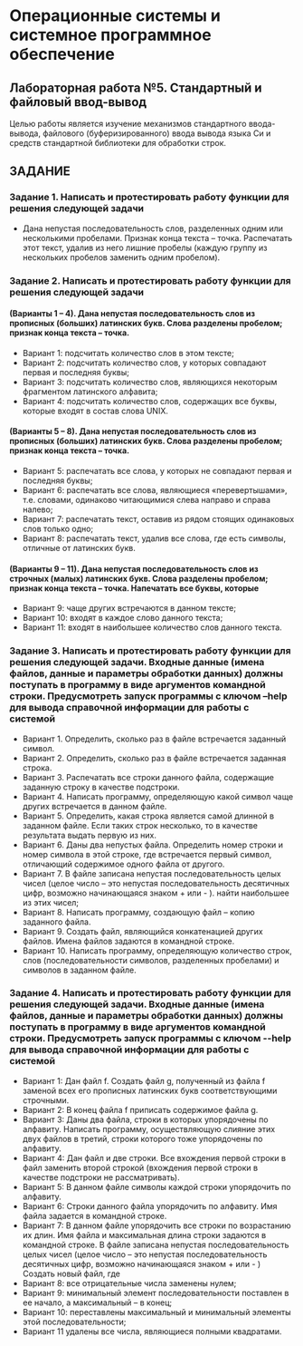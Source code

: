 # Операционные системы и системное программное обеспечение 

## Лабораторная работа №5. Стандартный и файловый ввод-вывод

Целью работы является изучение механизмов стандартного ввода-вывода, файлового (буферизированного) ввода вывода языка Си и средств стандартной библиотеки для обработки строк.

## ЗАДАНИЕ

### Задание 1. Написать и протестировать работу функции для решения следующей задачи 
- Дана непустая последовательность слов, разделенных одним или несколькими пробелами. Признак конца текста – точка. Распечатать этот текст, удалив из него лишние пробелы (каждую группу из нескольких пробелов заменить одним пробелом).

### Задание 2. Написать и протестировать работу функции для решения следующей задачи

#### (Варианты 1 – 4). Дана непустая последовательность слов из прописных (больших) латинских букв. Слова разделены пробелом; признак конца текста – точка.
- Вариант 1: подсчитать количество слов в этом тексте;
- Вариант 2: подсчитать количество слов, у которых совпадают первая и последняя буквы;
- Вариант 3: подсчитать количество слов, являющихся некоторым фрагментом латинского алфавита;
- Вариант 4: подсчитать количество слов, содержащих все буквы, которые входят в состав слова UNIX.

#### (Варианты 5 – 8). Дана непустая последовательность слов из прописных (больших) латинских букв. Слова разделены пробелом; признак конца текста – точка.
- Вариант 5: распечатать все слова, у которых не совпадают первая и последняя буквы;
- Вариант 6: распечатать все слова, являющиеся «перевертышами», т.е. словами, одинаково читающимися слева направо и справа налево;
- Вариант 7: распечатать текст, оставив из рядом стоящих одинаковых слов только одно;
- Вариант 8: распечатать текст, удалив все слова, где есть символы, отличные от латинских букв.

#### (Варианты 9 – 11). Дана непустая последовательность слов из строчных (малых) латинских букв. Слова разделены пробелом; признак конца текста – точка. Напечатать все буквы, которые
- Вариант 9: чаще других встречаются в данном тексте;
- Вариант 10: входят в каждое слово данного текста;
- Вариант 11: входят в наибольшее количество слов данного текста.

### Задание 3. Написать и протестировать работу функции для решения следующей задачи. Входные данные (имена файлов, данные и параметры обработки данных) должны поступать в программу в виде аргументов командной строки. Предусмотреть запуск программы с ключом –help для вывода справочной информации для работы с системой
- Вариант 1. Определить, сколько раз в файле встречается заданный символ.
- Вариант 2. Определить, сколько раз в файле встречается заданная строка.
- Вариант 3. Распечатать все строки данного файла, содержащие заданную строку в качестве подстроки.
- Вариант 4. Написать программу, определяющую какой символ чаще других встречается в данном файле.
- Вариант 5. Определить, какая строка является самой длинной в заданном файле. Если таких строк несколько, то в качестве результата выдать первую из них.
- Вариант 6. Даны два непустых файла. Определить номер строки и номер символа в этой строке, где встречается первый символ, отличающий содержимое одного файла от другого.
- Вариант 7. В файле записана непустая последовательность целых чисел (целое число – это непустая последовательность десятичных цифр, возможно начинающаяся знаком + или - ). найти наибольшее из этих чисел;
- Вариант 8. Написать программу, создающую файл – копию заданного файла. 
- Вариант 9. Создать файл, являющийся конкатенацией других файлов. Имена файлов задаются в командной строке.
- Вариант 10. Написать программу, определяющую количество строк, слов (последовательности символов, разделенных пробелами) и символов в заданном файле.

### Задание 4. Написать и протестировать работу функции для решения следующей задачи. Входные данные (имена файлов, данные и параметры обработки данных) должны поступать в программу в виде аргументов командной строки. Предусмотреть запуск программы с ключом --help для вывода справочной информации для работы с системой
- Вариант 1: Дан файл f. Создать файл g, полученный из файла f заменой всех его прописных латинских букв соответствующими строчными.
- Вариант 2: В конец файла f приписать содержимое файла g.
- Вариант 3: Даны два файла, строки в которых упорядочены по алфавиту. Написать программу, осуществляющую слияние этих двух файлов в третий, строки которого тоже упорядочены по алфавиту.
- Вариант 4: Дан файл и две строки. Все вхождения первой строки в файл заменить второй строкой (вхождения первой строки в качестве подстроки не рассматривать).
- Вариант 5: В данном файле символы каждой строки упорядочить по алфавиту.
- Вариант 6: Строки данного файла упорядочить по алфавиту. Имя файла задается в командной строке.
- Вариант 7: В данном файле упорядочить все строки по возрастанию их длин. Имя файла и максимальная длина строки задаются в командной строке.
В файле записана непустая последовательность целых чисел (целое число – это непустая последовательность десятичных цифр, возможно начинающаяся знаком + или - )
Создать новый файл, где
- Вариант 8: все отрицательные числа заменены нулем;
- Вариант 9: минимальный элемент последовательности поставлен в ее начало, а максимальный – в конец;
- Вариант 10: переставлены максимальный и минимальный элементы этой последовательности;
- Вариант 11 удалены все числа, являющиеся полными квадратами.

